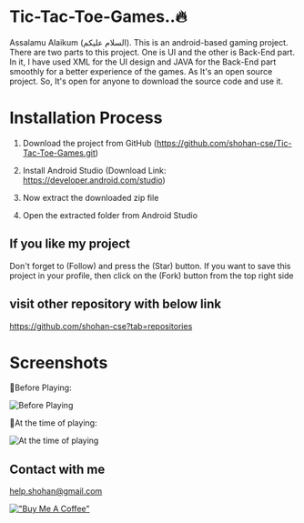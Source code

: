 # Tic-Tac-Toe-Games..🔥
Assalamu Alaikum (السلام عليكم). This is an android-based gaming project. There are two parts to this project. One is UI and the other is Back-End part. In it, I have used XML for the UI design and JAVA for the Back-End part smoothly for a better experience of the games. As It's an open source project. So, It's open for anyone to download the source code and use it. 

# Installation Process
01. Download the project from GitHub (https://github.com/shohan-cse/Tic-Tac-Toe-Games.git)

02. Install Android Studio (Download Link: https://developer.android.com/studio)
  
03. Now extract the downloaded zip file

05. Open the extracted folder from Android Studio


## If you like my project 
Don't forget to (Follow) and press the (Star) button. If you want to save this project in your profile, then click on the (Fork) button from the top right side

## visit other repository with below link
https://github.com/shohan-cse?tab=repositories

# Screenshots

📌Before Playing:

![Before Playing](https://github.com/shohan-cse/Tic-Tac-Toe-Games/blob/main/Screenshots/shohan-cse-tic-tac-toe-01.png)

📌At the time of playing:

![At the time of playing](https://github.com/shohan-cse/Tic-Tac-Toe-Games/blob/main/Screenshots/shohan-cse-tic-tac-toe-02.png)

## Contact with me
help.shohan@gmail.com


[!["Buy Me A Coffee"](https://www.buymeacoffee.com/assets/img/custom_images/orange_img.png)](https://www.buymeacoffee.com/shohancse)
